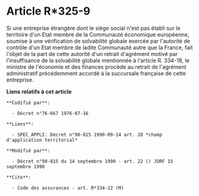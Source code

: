 # Article R*325-9

Si une entreprise étrangère dont le siège social n'est pas établi sur le territoire d'un Etat membre de la Communauté
économique européenne, soumise à une vérification de solvabilité globale exercée par l'autorité de contrôle d'un Etat membre
de ladite Communauté autre que la France, fait l'objet de la part de cette autorité d'un retrait d'agrément motivé par
l'insuffisance de la solvabilité globale mentionnée à l'article R. 334-18, le ministre de l'économie et des finances procède
au retrait de l'agrément administratif précédemment accordé à la succursale française de cette entreprise.

**Liens relatifs à cet article**

	**Codifié par**:

	  - Décret n°76-667 1976-07-16

	**Liens**:

	  - SPEC_APPLI: Décret n°90-815 1990-09-14 art. 28 *champ d'application territorial*

	**Modifié par**:

	  - Décret n°90-815 du 14 septembre 1990 - art. 22 () JORF 15 septembre 1990

	**Cite**:

	  - Code des assurances - art. R*334-12 (M)
